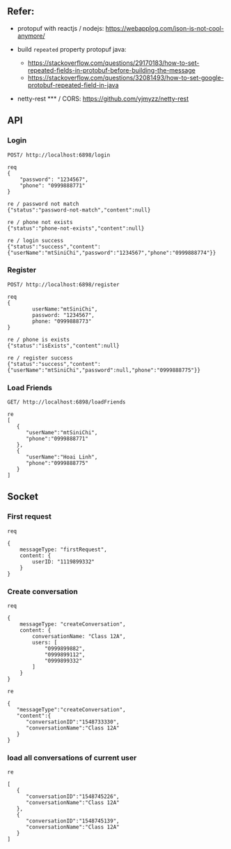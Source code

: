 ## Refer:

- protopuf with reactjs / nodejs: https://webapplog.com/json-is-not-cool-anymore/

- build `repeated` property protopuf java:

  - https://stackoverflow.com/questions/29170183/how-to-set-repeated-fields-in-protobuf-before-building-the-message
  - https://stackoverflow.com/questions/32081493/how-to-set-google-protobuf-repeated-field-in-java


- netty-rest *** / CORS: https://github.com/yjmyzz/netty-rest


## API

### Login

```
POST/ http://localhost:6898/login

req
{
	"password": "1234567",
	"phone": "0999888771"
}

re / password not match
{"status":"password-not-match","content":null}

re / phone not exists
{"status":"phone-not-exists","content":null}

re / login success
{"status":"success","content":{"userName":"mtSiniChi","password":"1234567","phone":"0999888774"}}

```

### Register

```
POST/ http://localhost:6898/register

req
{
        userName:"mtSiniChi",
        password: "1234567",
        phone: "0999888773"
}

re / phone is exists
{"status":"isExists","content":null}

re / register success
{"status":"success","content":{"userName":"mtSiniChi","password":null,"phone":"0999888775"}}

```

### Load Friends

```
GET/ http://localhost:6898/loadFriends

re
[
   {
      "userName":"mtSiniChi",
      "phone":"0999888771"
   },
   {
      "userName":"Hoai Linh",
      "phone":"0999888775"
   }
]

```

## Socket

### First request

```
req

{
	messageType: "firstRequest",
	content: {
		userID: "1119899332"
	}
}

```

### Create conversation

```
req

{
    messageType: "createConversation",
    content: {
        conversationName: "Class 12A",
        users: [
            "0999899882",
            "0999899112",
            "0999899332"
        ]
    }
}

re

{
   "messageType":"createConversation",
   "content":{
      "conversationID":"1548733330",
      "conversationName":"Class 12A"
   }
}

```

###  load all conversations of current user

```
re

[
   {
      "conversationID":"1548745226",
      "conversationName":"Class 12A"
   },
   {
      "conversationID":"1548745139",
      "conversationName":"Class 12A"
   }
]

```